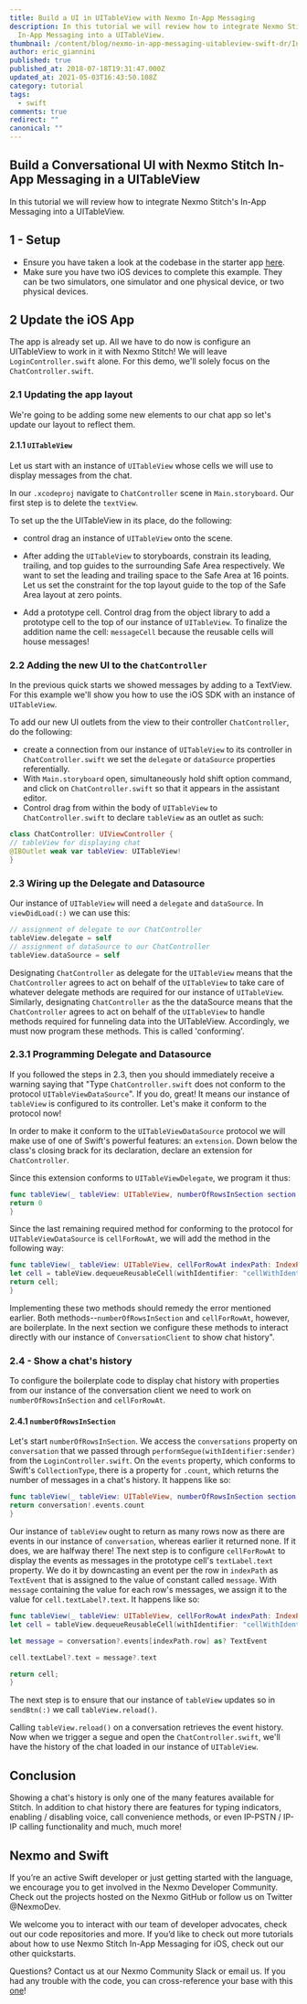 ```yaml
---
title: Build a UI in UITableView with Nexmo In-App Messaging
description: In this tutorial we will review how to integrate Nexmo Stitch's
  In-App Messaging into a UITableView.
thumbnail: /content/blog/nexmo-in-app-messaging-uitableview-swift-dr/InApp-Messaging_swift-1200x676-1.jpg
author: eric_giannini
published: true
published_at: 2018-07-18T19:31:47.000Z
updated_at: 2021-05-03T16:43:50.108Z
category: tutorial
tags:
  - swift
comments: true
redirect: ""
canonical: ""
---
```

## Build a Conversational UI with Nexmo Stitch In-App Messaging in a UITableView

In this tutorial we will review how to integrate Nexmo Stitch's In-App Messaging into a UITableView.

## 1 - Setup

* Ensure you have taken a look at the codebase in the starter app [here](https://github.com/Nexmo/stitch-ios-quickstart/tree/master/examples/QuickStartTwo).
* Make sure you have two iOS devices to complete this example. They can be two simulators, one simulator and one physical device, or two physical devices.

## 2 Update the iOS App

The app is already set up. All we have to do now is configure an UITableView to work in it with Nexmo Stitch! We will leave `LoginController.swift` alone. For this demo, we'll solely focus on the `ChatController.swift`.

### 2.1 Updating the app layout

We're going to be adding some new elements to our chat app so let's update our layout to reflect them.

#### 2.1.1 `UITableView`

Let us start with an instance of `UITableView` whose cells we will use to display messages from the chat.

In our `.xcodeproj` navigate to `ChatController` scene in `Main.storyboard`. Our first step is to delete the `textView`.

To set up the the UITableView in its place, do the following:

- control drag an instance of `UITableView` onto the scene.

- After adding the `UITableView` to storyboards, constrain its leading, trailing, and top guides to the surrounding Safe Area respectively. We want to set the leading and trailing space to the Safe Area at 16 points. Let us set the constraint for the top layout guide to the top of the Safe Area layout at zero points.

- Add a prototype cell. Control drag from the object library to add a prototype cell to the top of our instance of `UITableView`. To finalize the addition name the cell: `messageCell` because the reusable cells will house messages!

### 2.2 Adding the new UI to the `ChatController`

In the previous quick starts we showed messages by adding to a TextView. For this example we'll show you how to use the iOS SDK with an instance of `UITableView`.

To add our new UI outlets from the view to their controller `ChatController`, do the following:

- create a connection from our instance of `UITableView` to its controller in `ChatController.swift` we set the `delegate` or `dataSource` properties referentially.
- With `Main.storyboard` open, simultaneously hold shift option command, and click on `ChatController.swift` so that it appears in the assistant editor.
- Control drag from within the body of `UITableView` to `ChatController.swift` to declare `tableView` as an outlet as such:

```swift
class ChatController: UIViewController {
// tableView for displaying chat
@IBOutlet weak var tableView: UITableView!
}
```

### 2.3 Wiring up the Delegate and Datasource

Our instance of `UITableView` will need a `delegate` and `dataSource`. In `viewDidLoad(:)` we can use this:

```swift
// assignment of delegate to our ChatController
tableView.delegate = self
// assignment of dataSource to our ChatController
tableView.dataSource = self
```

Designating `ChatController` as delegate for the `UITableView` means that the `ChatController` agrees to act on behalf of the `UITableView` to take care of whatever delegate methods are required for our instance of `UITableView`. Similarly, designating `ChatController` as the the dataSource means that the `ChatController` agrees to act on behalf of the `UITableView` to handle methods required for funneling data into the UITableView. Accordingly, we must now program these methods. This is called 'conforming'.

### 2.3.1 Programming Delegate and Datasource

If you followed the steps in 2.3, then you should immediately receive a warning saying that "Type `ChatController.swift` does not conform to the protocol `UITableViewDataSource`". If you do, great! It means our instance of `tableView` is configured to its controller. Let's make it conform to the protocol now!

In order to make it conform to the `UITableViewDataSource` protocol we will make use of one of Swift's powerful features: an `extension`. Down below the class's closing brack for its declaration, declare an extension for `ChatController`.

Since this extension conforms to `UITableViewDelegate`, we program it thus:

```swift
func tableView(_ tableView: UITableView, numberOfRowsInSection section: Int) -> Int {
return 0
}
```

Since the last remaining required method for conforming to the protocol for `UITableViewDataSource` is `cellForRowAt`, we will add the method in the following way:

```swift
func tableView(_ tableView: UITableView, cellForRowAt indexPath: IndexPath) -> UITableViewCell {
let cell = tableView.dequeueReusableCell(withIdentifier: "cellWithIdentifier", for: indexPath)
return cell;
}

```
Implementing these two methods should remedy the error mentioned earlier. Both methods--`numberOfRowsInSection` and `cellForRowAt`, however, are boilerplate. In the next section we configure these methods to interact directly with our instance of `ConversationClient` to show chat history".

### 2.4 - Show a chat's history

To configure the boilerplate code to display chat history with properties from our instance of the conversation client we need to work on `numberOfRowsInSection` and `cellForRowAt`.

#### 2.4.1 `numberOfRowsInSection`

Let's start `numberOfRowsInSection`. We access the `conversations` property on `conversation` that we passed through `performSegue(withIdentifier:sender)` from the `LoginController.swift`. On the `events` property, which conforms to Swift's `CollectionType`, there is a property for `.count`, which returns the number of messages in a chat's history. It happens like so:

```swift
func tableView(_ tableView: UITableView, numberOfRowsInSection section: Int) -> Int {
return conversation!.events.count
}
```

Our instance of `tableView` ought to return as many rows now as there are events in our instance of `conversation`, whereas earlier it returned none. If it does, we are halfway there! The next step is to configure `cellForRowAt` to display the events as messages in the prototype cell's `textLabel.text` property. We do it by downcasting an event per the row in `indexPath` as `TextEvent` that is assigned to the value of constant called `message`. With `message` containing the value for each row's messages, we assign it to the value for `cell.textLabel?.text`. It happens like so:

```swift
func tableView(_ tableView: UITableView, cellForRowAt indexPath: IndexPath) -> UITableViewCell {
let cell = tableView.dequeueReusableCell(withIdentifier: "cellWithIdentifier", for: indexPath)

let message = conversation?.events[indexPath.row] as? TextEvent

cell.textLabel?.text = message?.text

return cell;
}

```

The next step is to ensure that our instance of `tableView` updates so in `sendBtn(:)` we call `tableView.reload()`.

Calling `tableView.reload()` on a conversation retrieves the event history. Now when we trigger a segue and open the `ChatController.swift`, we'll have the history of the chat loaded in our instance of `UITableView`.

## Conclusion

Showing a chat's history is only one of the many features available for Stitch. In addition to chat history there are features for typing indicators, enabling / disabling voice, call convenience methods, or even IP-PSTN / IP-IP calling functionality and much, much more!

## Nexmo and Swift
If you’re an active Swift developer or just getting started with the language, we encourage you to get involved in the Nexmo Developer Community. Check out the projects hosted on the Nexmo GitHub or follow us on Twitter @NexmoDev.

We welcome you to interact with our team of developer advocates, check out our code repositories and more. If you’d like to check out more tutorials about how to use Nexmo Stitch In-App Messaging for iOS, check out our other quickstarts.

Questions? Contact us at our Nexmo Community Slack or email us. If you had any trouble with the code, you can cross-reference your base with this [one](https://github.com/Nexmo/stitch-ios-quickstart/tree/master/examples/QuickStartThree)!